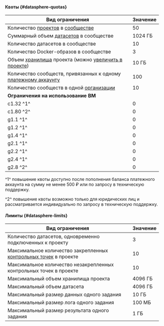 #### Квоты {#datasphere-quotas}

Вид ограничения | Значение
--- | ---
Количество [проектов](../datasphere/concepts/project.md) в [сообществе](../datasphere/concepts/community.md) | 50
Суммарный объем [датасетов](../datasphere/concepts/dataset.md) в сообществе | 1024 ГБ
Количество датасетов в сообществе | 10
Количество Docker-образов в сообществе | 3
Объем [хранилища](../datasphere/concepts/project.md#storage) проекта (можно [увеличить в проекте](../datasphere/operations/projects/storage-resize.md)) | 10 ГБ
Количество сообществ, привязанных к одному [платежному аккаунту](../billing/concepts/billing-account.md) | 100
Количество сообществ в одной [организации](../organization/) | 10
**Ограничения на использование ВМ** |
c1.32 ^1^ | 0
c1.80 ^2^ | 0
g1.1 ^1^ | 0
g1.2 ^1^ | 0
g1.4 ^1^ | 0
g2.1 ^1^ | 0
g2.2 ^1^ | 0
g2.4 ^1^ | 0
g2.8 ^2^ | 0

^1^ повышение квоты доступно после пополнения баланса платежного аккаунта на сумму не менее 500 ₽ или по запросу в техническую поддержку.

^2^ повышение квоты возможно только для юридических лиц и рассматривается индивидуально по запросу в техническую поддержку.

#### Лимиты {#datasphere-limits}

Вид ограничения | Значение
--- | ---
Количество датасетов, одновременно подключенных к проекту | 3
Максимальное количество закрепленных [контрольных точек](../datasphere/concepts/checkpoints.md) в проекте | 10
Максимальное количество незакрепленных контрольных точек в проекте | 10
Максимальный объем хранилища проекта | 4096 ГБ
Максимальный объем датасета | 4096 ГБ
Максимальный размер данных одного задания | 10 ГБ
Максимальный размер лога одного задания | 100 МБ
Максимальный размер результата одного задания | 1 ГБ